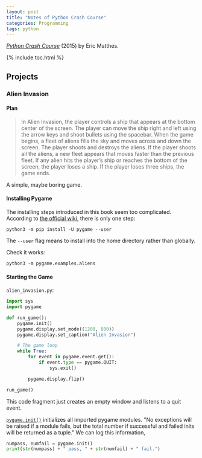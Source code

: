 ```yaml
---
layout: post
title: "Notes of Python Crash Course"
categories: Programming
tags: python
---
```


[*Python Crash Course*](https://nostarch.com/pythoncrashcourse) (2015) by Eric Matthes.

{% include toc.html %}

## Projects

### Alien Invasion

#### Plan

> In Alien Invasion, the player controls a ship that appears at the bottom center of the screen. The player can move the ship right and left using the arrow keys and shoot bullets using the spacebar. When the game begins, a fleet of aliens fills the sky and moves across and down the screen. The player shoots and destroys the aliens. If the player shoots all the aliens, a new fleet appears that moves faster than the previous fleet. If any alien hits the player’s ship or reaches the bottom of the screen, the player loses a ship. If the player loses three ships, the game ends.

A simple, maybe boring game.

#### Installing Pygame

The installing steps introduced in this book seem too complicated. According to [the official wiki](https://www.pygame.org/wiki/GettingStarted), there is only one step:

```
python3 -m pip install -U pygame --user
```

The `--user` flag means to install into the home directory rather than globally.

Check it works:

```
python3 -m pygame.examples.aliens
```

#### Starting the Game

`alien_invasion.py`:

```python
import sys
import pygame

def run_game():
    pygame.init()
    pygame.display.set_mode((1200, 800))
    pygame.display.set_caption("Alien Invasion")

    # The game loop
    while True:
        for event in pygame.event.get():
            if event.type == pygame.QUIT:
                sys.exit()

        pygame.display.flip()

run_game()
```

This code fragment just creates an empty window and listens to a quit event.

[`pygame.init()`](https://www.pygame.org/docs/ref/pygame.html#pygame.init) initializes all imported pygame modules. "No exceptions will be raised if a module fails, but the total number if successful and failed inits will be returned as a tuple." We can log this information,

```python
numpass, numfail = pygame.init()
print(str(numpass) + " pass, " + str(numfail) + " fail.")
```